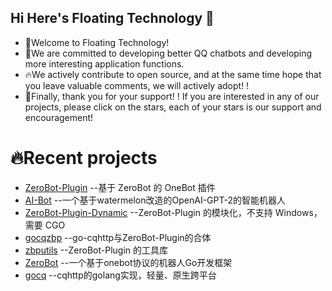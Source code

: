 ## Hi Here's Floating Technology  👋



- 🙋‍Welcome to Floating Technology!
- 🤩We are committed to developing better QQ chatbots and developing more interesting application functions.
- 🔥We actively contribute to open source, and at the same time hope that you leave valuable comments, we will actively adopt! !
- 🙏Finally, thank you for your support! ! If you are interested in any of our projects, please click on the stars, each of your stars is our support and encouragement!

# 🔥Recent projects
- [ZeroBot-Plugin](https://github.com/FloatTech/ZeroBot-Plugin) --基于 ZeroBot 的 OneBot 插件 
- [AI-Bot](https://github.com/FloatTech/AI-Bot) --一个基于watermelon改造的OpenAI-GPT-2的智能机器人 
- [ZeroBot-Plugin-Dynamic](https://github.com/FloatTech/ZeroBot-Plugin-Dynamic) --ZeroBot-Plugin 的模块化，不支持 Windows，需要 CGO 
- [gocqzbp](https://github.com/FloatTech/gocqzbp) --go-cqhttp与ZeroBot-Plugin的合体 
- [zbputils](https://github.com/FloatTech/zbputils) --ZeroBot-Plugin 的工具库 
- [ZeroBot](https://github.com/FloatTech/ZeroBot) --一个基于onebot协议的机器人Go开发框架 
- [gocq](https://github.com/FloatTech/gocq) --cqhttp的golang实现，轻量、原生跨平台
